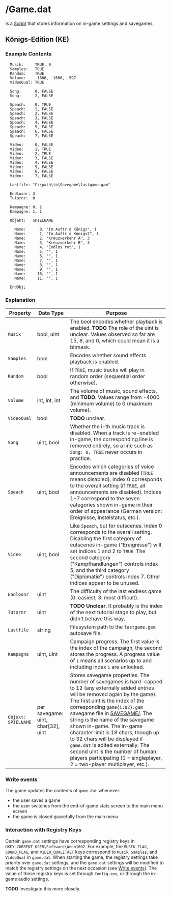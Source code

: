 # /Game.dat
Is a [Script](../file_formats/script.md) that stores information on in-game settings and savegames.

## Königs-Edition (KE)

### Example Contents
```
  Musik:     TRUE, 0
  Samples:   TRUE
  Random:    TRUE
  Volume:    -1606, -1606, -597
  VideoQual: TRUE
  
  Song:      0, FALSE
  Song:      2, FALSE
  
  Speach:    0, TRUE
  Speach:    1, FALSE
  Speach:    2, FALSE
  Speach:    3, FALSE
  Speach:    4, FALSE
  Speach:    5, FALSE
  Speach:    6, FALSE
  Speach:    7, FALSE
  
  Video:     0, FALSE
  Video:     1, TRUE
  Video:     2, TRUE
  Video:     3, FALSE
  Video:     4, FALSE
  Video:     5, FALSE
  Video:     6, FALSE
  Video:     7, FALSE
  
  Lastfile: "C:\path\to\Savegame\lastgame.gam"
  
  Endlosnr: 3
  Tutornr:  0

  Kampagne: 0, 2
  Kampagne: 1, 1
  
  Objekt:   SPIELNAME

    Name:      0, "Im Auftr d Königs", 1
    Name:      1, "Im Auftr d Königs2", 1
    Name:      2, "Kreuzverkehr A", 3
    Name:      3, "Kreuzverkehr B", 3
    Name:      4, "Endlos rot", 1
    Name:      5, "", 1
    Name:      6, "", 1
    Name:      7, "", 1
    Name:      8, "", 1
    Name:      9, "", 1
    Name:     10, "", 1
    Name:     11, "", 1
  
  EndObj;
```

### Explanation

| Property            | Data Type                          | Purpose                                                                                                                                                                                                                                                                                                                                                                                                                                                                                                                                                       |
| ------------------- | ---------------------------------- | ------------------------------------------------------------------------------------------------------------------------------------------------------------------------------------------------------------------------------------------------------------------------------------------------------------------------------------------------------------------------------------------------------------------------------------------------------------------------------------------------------------------------------------------------------------- |
| `Musik`             | bool, uint                         | The bool encodes whether playback is enabled. **TODO** The role of the uint is unclear. Values observed so far are 15, 8, and 0, which could mean it is a bitmask.                                                                                                                                                                                                                                                                                                                                                                                            |
| `Samples`           | bool                               | Encodes whether sound effects playback is enabled.                                                                                                                                                                                                                                                                                                                                                                                                                                                                                                            |
| `Random`            | bool                               | If `TRUE`, music tracks will play in random order (sequential order otherwise).                                                                                                                                                                                                                                                                                                                                                                                                                                                                               |
| `Volume`            | int, int, int                      | The volume of music, sound effects, and **TODO**. Values range from -4000 (minimum volume) to 0 (maximum volume).                                                                                                                                                                                                                                                                                                                                                                                                                                             |
| `VideoQual`         | bool                               | **TODO** unclear.                                                                                                                                                                                                                                                                                                                                                                                                                                                                                                                                             |
| `Song`              | uint, bool                         | Whether the i-th music track is disabled. When a track is re-enabled in-game, the corresponding line is removed entirely, so a line such as `Song: 0, TRUE` never occurs in practice.                                                                                                                                                                                                                                                                                                                                                                         |
| `Speach`            | uint, bool                         | Encodes which categories of voice announcements are disabled (`TRUE` means disabled). Index 0 corresponds to the overall setting (if `TRUE`, all announcements are disabled). Indices 1-7 correspond to the seven categories shown in-game in their order of appearance (German version: Ereignisse, Instelstatus, etc.).                                                                                                                                                                                                                                     |
| `Video`             | uint, bool                         | Like `Speach`, but for cutscenes. Index 0 corresponds to the overall setting. Disabling the first category of cutscenes in-game ("Ereignisse") will set indices 1 and 2 to `TRUE`. The second category ("Kampfhandlungen") controls index 5, and the third category ("Diplomatie") controls index 7. Other indices appear to be unused.                                                                                                                                                                                                                       |
| `Endlosnr`          | uint                               | The difficulty of the last endless game (0: easiest, 3: most difficult).                                                                                                                                                                                                                                                                                                                                                                                                                                                                                      |
| `Tutornr`           | uint                               | **TODO Unclear.** It probably is the index of the next tutorial stage to play, but didn't behave this way.                                                                                                                                                                                                                                                                                                                                                                                                                                                    |
| `Lastfile`          | string                             | Filesystem path to the `lastgame.gam` autosave file.                                                                                                                                                                                                                                                                                                                                                                                                                                                                                                          |
| `Kampagne`          | uint, uint                         | Campaign progress. The first value is the index of the campaign, the second stores the progress. A progress value of `i` means all scenarios up to and including index `i` are unlocked.                                                                                                                                                                                                                                                                                                                                                                      |
| `Objekt: SPIELNAME` | per savegame: uint, char[32], uint | Stores savegame properties. The number of savegames is hard-capped to 12 (any externally added entries will be removed again by the game). The first uint is the index of the corresponding `game{i:02}.gam` savegame file in [SAVEGAME/](./savegame/index.md). The string is the name of the savegame shown in-game. The in-game character limit is 18 chars, though up to 32 chars will be displayed if `game.dat` is edited externally. The second uint is the number of human players participating (1 = singleplayer, 2 = two-player multiplayer, etc.). |

### Write events
The game updates the contents of `game.dat` whenever:
* the user saves a game
* the user switches from the end-of-game stats screen to the main menu screen
* the game is closed gracefully from the main menu

### Interaction with Registry Keys
Certain `game.dat` settings have corresponding registry keys in `HKEY_CURRENT_USER\Software\Anno1602`. For example, the `MUSIK_FLAG`, `SOUND_FLAG`, and `VIDEO_QUALITAET` keys correspond to `Musik`, `Samples`, and `VideoQual` in `game.dat`. When starting the game, the registry settings take priority over `game.dat` settings, and the `game.dat` settings will be modified to match the registry settings on the next occasion (see [Write events](#write-events)).
The value of these registry keys is set through `Config.exe`, or through the in-game audio settings.

**TODO** Investigate this more closely.
